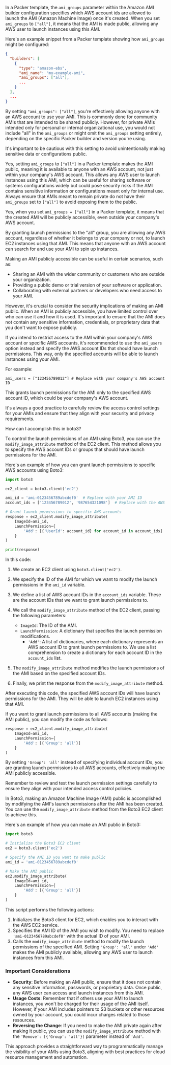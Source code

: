 In a Packer template, the `ami_groups` parameter within the Amazon AMI builder configuration specifies which AWS account ids are allowed to launch the AMI (Amazon Machine Image) once it's created. When you set `ami_groups` to `["all"]`, it means that the AMI is made public, allowing any AWS user to launch instances using this AMI.

Here's an example snippet from a Packer template showing how `ami_groups` might be configured:

```json
{
  "builders": [
    {
      "type": "amazon-ebs",
      "ami_name": "my-example-ami",
      "ami_groups": ["all"],
      ...
    }
  ],
  ...
}
```

By setting `"ami_groups": ["all"]`, you're effectively allowing anyone with an AWS account to use your AMI. This is commonly done for community AMIs that are intended to be shared publicly. However, for private AMIs intended only for personal or internal organizational use, you would not include "all" in the `ami_groups` or might omit the `ami_groups` setting entirely, depending on the specific Packer builder and version you're using.

It's important to be cautious with this setting to avoid unintentionally making sensitive data or configurations public.

Yes, setting `ami_groups` to `["all"]` in a Packer template makes the AMI public, meaning it is available to anyone with an AWS account, not just within your company's AWS account. This allows any AWS user to launch instances using this AMI, which can be useful for sharing software or systems configurations widely but could pose security risks if the AMI contains sensitive information or configurations meant only for internal use. Always ensure that AMIs meant to remain private do not have their `ami_groups` set to `["all"]` to avoid exposing them to the public.

Yes, when you set `ami_groups = ["all"]` in a Packer template, it means that the created AMI will be publicly accessible, even outside your company's AWS account.

By granting launch permissions to the "all" group, you are allowing any AWS account, regardless of whether it belongs to your company or not, to launch EC2 instances using that AMI. This means that anyone with an AWS account can search for and use your AMI to spin up instances.

Making an AMI publicly accessible can be useful in certain scenarios, such as:

- Sharing an AMI with the wider community or customers who are outside your organization.
- Providing a public demo or trial version of your software or application.
- Collaborating with external partners or developers who need access to your AMI.

However, it's crucial to consider the security implications of making an AMI public. When an AMI is publicly accessible, you have limited control over who can use it and how it is used. It's important to ensure that the AMI does not contain any sensitive information, credentials, or proprietary data that you don't want to expose publicly.

If you intend to restrict access to the AMI within your company's AWS account or specific AWS accounts, it's recommended to use the `ami_users` option instead and specify the AWS account IDs that should have launch permissions. This way, only the specified accounts will be able to launch instances using your AMI.

For example:

```hcl
ami_users = ["123456789012"] # Replace with your company's AWS account ID
```

This grants launch permissions for the AMI only to the specified AWS account ID, which could be your company's AWS account.

It's always a good practice to carefully review the access control settings for your AMIs and ensure that they align with your security and privacy requirements.

How can I accomplish this in boto3?

To control the launch permissions of an AMI using Boto3, you can use the `modify_image_attribute` method of the EC2 client. This method allows you to specify the AWS account IDs or groups that should have launch permissions for the AMI.

Here's an example of how you can grant launch permissions to specific AWS accounts using Boto3:

```python
import boto3

ec2_client = boto3.client('ec2')

ami_id = 'ami-0123456789abcdef0'  # Replace with your AMI ID
account_ids = ['123456789012', '987654321098']  # Replace with the AWS account IDs to grant launch permissions

# Grant launch permissions to specific AWS accounts
response = ec2_client.modify_image_attribute(
    ImageId=ami_id,
    LaunchPermission={
        'Add': [{'UserId': account_id} for account_id in account_ids]
    }
)

print(response)
```

In this code:

1. We create an EC2 client using `boto3.client('ec2')`.

2. We specify the ID of the AMI for which we want to modify the launch permissions in the `ami_id` variable.

3. We define a list of AWS account IDs in the `account_ids` variable. These are the account IDs that we want to grant launch permissions to.

4. We call the `modify_image_attribute` method of the EC2 client, passing the following parameters:
   - `ImageId`: The ID of the AMI.
   - `LaunchPermission`: A dictionary that specifies the launch permission modifications.
     - `'Add'`: A list of dictionaries, where each dictionary represents an AWS account ID to grant launch permissions to. We use a list comprehension to create a dictionary for each account ID in the `account_ids` list.

5. The `modify_image_attribute` method modifies the launch permissions of the AMI based on the specified account IDs.

6. Finally, we print the response from the `modify_image_attribute` method.

After executing this code, the specified AWS account IDs will have launch permissions for the AMI. They will be able to launch EC2 instances using that AMI.

If you want to grant launch permissions to all AWS accounts (making the AMI public), you can modify the code as follows:

```python
response = ec2_client.modify_image_attribute(
    ImageId=ami_id,
    LaunchPermission={
        'Add': [{'Group': 'all'}]
    }
)
```

By setting `'Group': 'all'` instead of specifying individual account IDs, you are granting launch permissions to all AWS accounts, effectively making the AMI publicly accessible.

Remember to review and test the launch permission settings carefully to ensure they align with your intended access control policies.

In Boto3, making an Amazon Machine Image (AMI) public is accomplished by modifying the AMI's launch permissions after the AMI has been created. You can use the `modify_image_attribute` method from the Boto3 EC2 client to achieve this.

Here's an example of how you can make an AMI public in Boto3:

```python
import boto3

# Initialize the Boto3 EC2 client
ec2 = boto3.client('ec2')

# Specify the AMI ID you want to make public
ami_id = 'ami-0123456789abcdef0'

# Make the AMI public
ec2.modify_image_attribute(
    ImageId=ami_id,
    LaunchPermission={
        'Add': [{'Group': 'all'}]
    }
)
```

This script performs the following actions:

1. Initializes the Boto3 client for EC2, which enables you to interact with the AWS EC2 service.
2. Specifies the AMI ID of the AMI you wish to modify. You need to replace `'ami-0123456789abcdef0'` with the actual ID of your AMI.
3. Calls the `modify_image_attribute` method to modify the launch permissions of the specified AMI. Setting `'Group': 'all'` under `'Add'` makes the AMI publicly available, allowing any AWS user to launch instances from this AMI.

### Important Considerations

- **Security**: Before making an AMI public, ensure that it does not contain any sensitive information, passwords, or proprietary data. Once public, any AWS user can access and launch instances from this AMI.
- **Usage Costs**: Remember that if others use your AMI to launch instances, you won't be charged for their usage of the AMI itself. However, if your AMI includes pointers to S3 buckets or other resources owned by your account, you could incur charges related to those resources.
- **Reversing the Change**: If you need to make the AMI private again after making it public, you can use the `modify_image_attribute` method with the `'Remove': [{'Group': 'all'}]` parameter instead of `'Add'`.

This approach provides a straightforward way to programmatically manage the visibility of your AMIs using Boto3, aligning with best practices for cloud resource management and automation.
